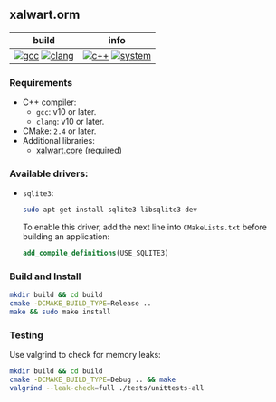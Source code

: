 ## xalwart.orm

| build | info |
|---|---|
| [![gcc](https://github.com/YuriyLisovskiy/xalwart.orm/actions/workflows/tests-gcc.yml/badge.svg)](https://github.com/YuriyLisovskiy/xalwart.orm/actions/workflows/tests-gcc.yml) [![clang](https://github.com/YuriyLisovskiy/xalwart.orm/actions/workflows/tests-clang.yml/badge.svg)](https://github.com/YuriyLisovskiy/xalwart.orm/actions/workflows/tests-clang.yml) | [![c++](https://img.shields.io/badge/c%2B%2B-20-6c85cf)](https://isocpp.org/) [![system](https://img.shields.io/badge/Ubuntu-OS-ef4800.svg?style=flat&logo=ubuntu)](https://ubuntu.com/) |

### Requirements

- C++ compiler:
  - `gcc`: v10 or later.
  - `clang`: v10 or later.
- CMake: `2.4` or later.
- Additional libraries:
  - [xalwart.core](https://github.com/YuriyLisovskiy/xalwart.core) (required)

### Available drivers:
* `sqlite3`:
    ```bash
    sudo apt-get install sqlite3 libsqlite3-dev
    ```
  To enable this driver, add the next line into `CMakeLists.txt`
  before building an application:
  ```cmake
  add_compile_definitions(USE_SQLITE3)
  ```

### Build and Install
```bash
mkdir build && cd build
cmake -DCMAKE_BUILD_TYPE=Release ..
make && sudo make install
```

### Testing

Use valgrind to check for memory leaks:
```bash
mkdir build && cd build
cmake -DCMAKE_BUILD_TYPE=Debug .. && make
valgrind --leak-check=full ./tests/unittests-all
```
